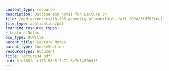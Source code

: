 ```yaml
---
content_type: resource
description: Outline and notes for Lecture 34.
file: /media/courses/18-965-geometry-of-manifolds-fall-2004/3fd765fec17898e57e716c7ef400b3f5_lecture34.pdf
file_type: application/pdf
learning_resource_types:
- Lecture Notes
ocw_type: OCWFile
parent_title: Lecture Notes
parent_type: CourseSection
resourcetype: Document
title: lecture34.pdf
uid: 3fd765fe-c178-98e5-7e71-6c7ef400b3f5
---
```

